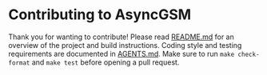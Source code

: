 # Contributing to AsyncGSM

Thank you for wanting to contribute! Please read [README.md](README.md) for an overview of the project and build instructions.
Coding style and testing requirements are documented in [AGENTS.md](AGENTS.md).
Make sure to run `make check-format` and `make test` before opening a pull request.
